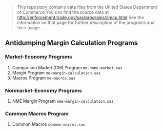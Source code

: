 > This repository contains data files from the United States
Department of Commerce
> You can find the source data at http://enforcement.trade.gov/sas/programs/amcp.html
> See the information on that page for further description of the
> programs and their usage.

## Antidumping Margin Calculation Programs

### Market-Economy Programs

1. Comparison Market (CM) Program `me-home-market.sas`
2. Margin Program `me-margin-calculation.sas`
3. Macros Program `me-macros.sas`

### Nonmarket-Economy Programs

1. NME Margin Program `nme-margin-calculation.sas`

### Common Macros Program

1. Common Macros `common-macros.sas`
